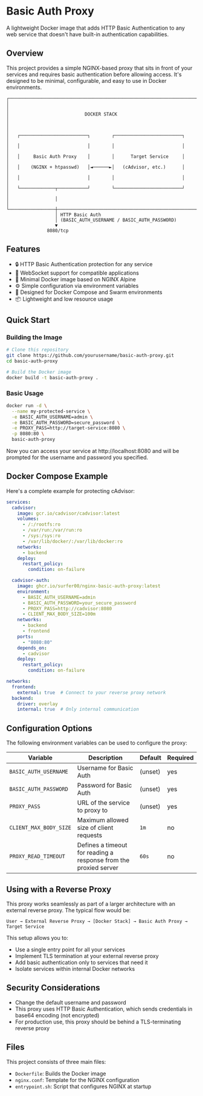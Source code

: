 # Basic Auth Proxy

A lightweight Docker image that adds HTTP Basic Authentication to any web service that doesn't have built-in authentication capabilities.

## Overview

This project provides a simple NGINX-based proxy that sits in front of your services and requires basic authentication before allowing access. It's designed to be minimal, configurable, and easy to use in Docker environments.

```
┌─────────────────────────────────────────────────────────────────────┐
│                                                                     │
│                            DOCKER STACK                             │
│                                                                     │
│   ┌─────────────────────────┐        ┌─────────────────────────┐    │
│   │                         │        │                         │    │
│   │     Basic Auth Proxy    │        │      Target Service     │    │
│   │    (NGINX + htpasswd)   │◄──────►│   (cAdvisor, etc.)      │    │
│   │                         │        │                         │    │
│   └─────────────┬───────────┘        └─────────────────────────┘    │
│                 │                                                   │
└─────────────────┼───────────────────────────────────────────────────┘
                  │ HTTP Basic Auth
                  │ (BASIC_AUTH_USERNAME / BASIC_AUTH_PASSWORD)
                  ▼
               8080/tcp
```

## Features

- 🔒 HTTP Basic Authentication protection for any service
- 🔌 WebSocket support for compatible applications
- 🐳 Minimal Docker image based on NGINX Alpine
- ⚙️ Simple configuration via environment variables
- 🔄 Designed for Docker Compose and Swarm environments
- 📦 Lightweight and low resource usage

## Quick Start

### Building the Image

```bash
# Clone this repository
git clone https://github.com/yourusername/basic-auth-proxy.git
cd basic-auth-proxy

# Build the Docker image
docker build -t basic-auth-proxy .
```

### Basic Usage

```bash
docker run -d \
  --name my-protected-service \
  -e BASIC_AUTH_USERNAME=admin \
  -e BASIC_AUTH_PASSWORD=secure_password \
  -e PROXY_PASS=http://target-service:8080 \
  -p 8080:80 \
  basic-auth-proxy
```

Now you can access your service at http://localhost:8080 and will be prompted for the username and password you specified.

## Docker Compose Example

Here's a complete example for protecting cAdvisor:

```yaml
services:
  cadvisor:
    image: gcr.io/cadvisor/cadvisor:latest
    volumes:
      - /:/rootfs:ro
      - /var/run:/var/run:ro
      - /sys:/sys:ro
      - /var/lib/docker/:/var/lib/docker:ro
    networks:
      - backend
    deploy:
      restart_policy:
        condition: on-failure

  cadvisor-auth:
    image: ghcr.io/surfer00/nginx-basic-auth-proxy:latest
    environment:
      - BASIC_AUTH_USERNAME=admin
      - BASIC_AUTH_PASSWORD=your_secure_password
      - PROXY_PASS=http://cadvisor:8080
      - CLIENT_MAX_BODY_SIZE=100m
    networks:
      - backend
      - frontend
    ports:
      - "8080:80"
    depends_on:
      - cadvisor
    deploy:
      restart_policy:
        condition: on-failure

networks:
  frontend:
    external: true  # Connect to your reverse proxy network
  backend:
    driver: overlay
    internal: true  # Only internal communication
```

## Configuration Options

The following environment variables can be used to configure the proxy:

| Variable | Description | Default | Required |
|----------|-------------|---------|----------|
| `BASIC_AUTH_USERNAME` | Username for Basic Auth | (unset) | yes
| `BASIC_AUTH_PASSWORD` | Password for Basic Auth | (unset) | yes
| `PROXY_PASS` | URL of the service to proxy to | (unset) | yes
| `CLIENT_MAX_BODY_SIZE` | Maximum allowed size of client requests | `1m` | no
| `PROXY_READ_TIMEOUT` | Defines a timeout for reading a response from the proxied server | `60s` | no

## Using with a Reverse Proxy

This proxy works seamlessly as part of a larger architecture with an external reverse proxy. The typical flow would be:

```
User → External Reverse Proxy → [Docker Stack] → Basic Auth Proxy → Target Service
```

This setup allows you to:
- Use a single entry point for all your services
- Implement TLS termination at your external reverse proxy
- Add basic authentication only to services that need it
- Isolate services within internal Docker networks

## Security Considerations

- Change the default username and password
- This proxy uses HTTP Basic Authentication, which sends credentials in base64 encoding (not encrypted)
- For production use, this proxy should be behind a TLS-terminating reverse proxy

## Files

This project consists of three main files:

- `Dockerfile`: Builds the Docker image
- `nginx.conf`: Template for the NGINX configuration
- `entrypoint.sh`: Script that configures NGINX at startup
